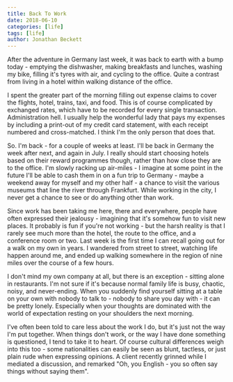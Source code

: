 ```yaml
---
title: Back To Work
date: 2018-06-10
categories: [life]
tags: [life]
author: Jonathan Beckett
---
```


After the adventure in Germany last week, it was back to earth with a bump today - emptying the dishwasher, making breakfasts and lunches, washing my bike, filling it's tyres with air, and cycling to the office. Quite a contrast from living in a hotel within walking distance of the office.

I spent the greater part of the morning filling out expense claims to cover the flights, hotel, trains, taxi, and food. This is of course complicated by exchanged rates, which have to be recorded for every single transaction. Administration hell. I usually help the wonderful lady that pays my expenses by including a print-out of my credit card statement, with each receipt numbered and cross-matched. I think I'm the only person that does that.

So. I'm back - for a couple of weeks at least. I'll be back in Germany the week after next, and again in July. I really should start choosing hotels based on their reward programmes though, rather than how close they are to the office. I'm slowly racking up air-miles - I imagine at some point in the future I'll be able to cash them in on a fun trip to Germany - maybe a weekend away for myself and my other half - a chance to visit the various museums that line the river through Frankfurt. While working in the city, I never get a chance to see or do anything other than work.

Since work has been taking me here, there and everywhere, people have often expressed their jealousy - imagining that it's somehow fun to visit new places. It probably is fun if you're not working - but the harsh reality is that I rarely see much more than the hotel, the route to the office, and a conference room or two. Last week is the first time I can recall going out for a walk on my own in years. I wandered from street to street, watching life happen around me, and ended up walking somewhere in the region of nine miles over the course of a few hours.

I don't mind my own company at all, but there is an exception - sitting alone in restaurants. I'm not sure if it's because normal family life is busy, chaotic, noisy, and never-ending. When you suddenly find yourself sitting at a table on your own with nobody to talk to - nobody to share you day with - it can be pretty lonely. Especially when your thoughts are dominated with the world of expectation resting on your shoulders the next morning.

I've often been told to care less about the work I do, but it's just not the way I'm put together. When things don't work, or the way I have done something is questioned, I tend to take it to heart. Of course cultural differences weigh into this too - some nationalities can easily be seen as blunt, tactless, or just plain rude when expressing opinions. A client recently grinned while I mediated a discussion, and remarked "Oh, you English - you so often say things without saying them".